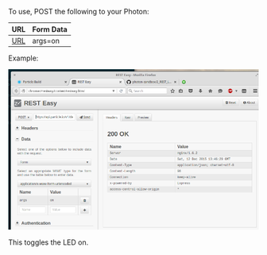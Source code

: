 To use, POST the following to your Photon:

URL | Form Data
--- | ---
[URL](https://api.particle.io/v1/devices/your-device-ID-goes-here/led?access_token=your-access-token-goes-here) | args=on

Example:

![Example](https://raw.githubusercontent.com/PiotrJustyna/photon-sandbox/master/2_REST_LED/POST.png)

This toggles the LED on.
